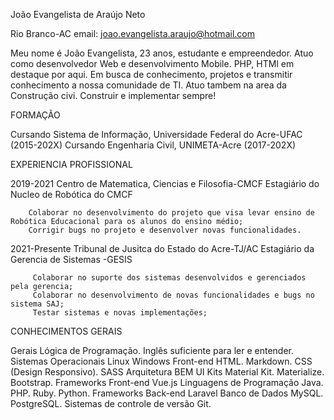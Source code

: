 João Evangelista de Araújo Neto

Rio Branco-AC
email: joao.evangelista.araujo@hotmail.com  

Meu nome é João Evangelista, 23 anos, estudante e empreendedor. Atuo como desenvolvedor Web e desenvolvimento Mobile. PHP, HTMl em destaque por aqui. Em busca de conhecimento, projetos e transmitir conhecimento a nossa comunidade de TI. Atuo tambem na area da Construção civi. Construir e implementar sempre!

FORMAÇÃO

Cursando Sistema de Informação, Universidade Federal do Acre-UFAC (2015-202X)
Cursando Engenharia Civil, UNIMETA-Acre (2017-202X)

EXPERIENCIA PROFISSIONAL

2019-2021 
 Centro de Matematica, Ciencias e Filosofia-CMCF
    Estagiário do Nucleo de Robótica do CMCF
    
        Colaborar no desenvolvimento do projeto que visa levar ensino de Robótica Educacional para os alunos do ensino médio;
        Corrigir bugs no projeto e desenvolver novas funcionalidades.
        
2021-Presente
  Tribunal de Jusitca do Estado do Acre-TJ/AC
     Estagiário da Gerencia de Sistemas -GESIS
        
         Colaborar no suporte dos sistemas desenvolvidos e gerenciados pela gerencia;
         Colaborar no desenvolvimento de novas funcionalidades e bugs no sistema SAJ;
         Testar sistemas e novas implementações;
         
         
 CONHECIMENTOS GERAIS
 
 Gerais
Lógica de Programação.
Inglês suficiente para ler e entender.
Sistemas Operacionais
Linux
Windows
Front-end
HTML.
Markdown.
CSS (Design Responsivo).
SASS
Arquitetura BEM
UI Kits
Material Kit.
Materialize.
Bootstrap.
Frameworks Front-end
Vue.js
Linguagens de Programação
Java.
PHP.
Ruby.
Python.
Frameworks Back-end
Laravel
Banco de Dados
MySQL.
PostgreSQL.
Sistemas de controle de versão
Git.
 
 
         

